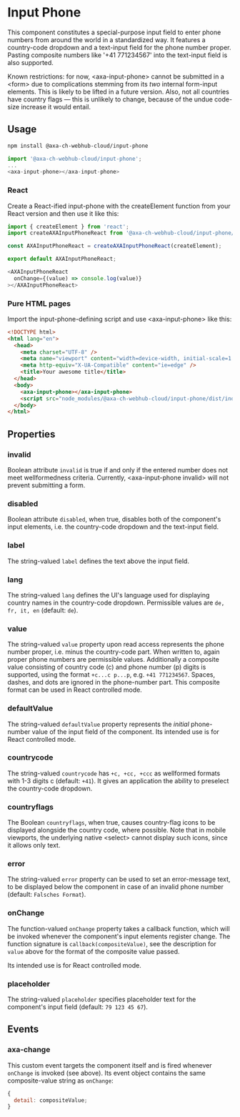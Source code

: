 # Input Phone

This component constitutes a special-purpose input field to enter phone numbers from around the world in a standardized way.
It features a country-code dropdown and a text-input field for the phone number proper. Pasting composite numbers like '+41 771234567' into the text-input field is also supported.

Known restrictions: for now, &lt;axa-input-phone&gt; cannot be submitted in a &lt;form&gt; due to complications stemming from its _two_ internal form-input elements. This is likely to be lifted in a future version. Also, not all countries have country flags &mdash; this is unlikely to change, because of the undue code-size increase it would entail.

## Usage

```bash
npm install @axa-ch-webhub-cloud/input-phone
```

```js
import '@axa-ch-webhub-cloud/input-phone';
...
<axa-input-phone></axa-input-phone>
```

### React

Create a React-ified input-phone with the createElement function from your React version and then use it like this:

```js
import { createElement } from 'react';
import createAXAInputPhoneReact from '@axa-ch-webhub-cloud/input-phone/lib/index.react';

const AXAInputPhoneReact = createAXAInputPhoneReact(createElement);

export default AXAInputPhoneReact;
```

```js
<AXAInputPhoneReact
  onChange={(value) => console.log(value)}
></AXAInputPhoneReact>
```

### Pure HTML pages

Import the input-phone-defining script and use &lt;axa-input-phone&gt; like this:

```html
<!DOCTYPE html>
<html lang="en">
  <head>
    <meta charset="UTF-8" />
    <meta name="viewport" content="width=device-width, initial-scale=1.0" />
    <meta http-equiv="X-UA-Compatible" content="ie=edge" />
    <title>Your awesome title</title>
  </head>
  <body>
    <axa-input-phone></axa-input-phone>
    <script src="node_modules/@axa-ch-webhub-cloud/input-phone/dist/index.js"></script>
  </body>
</html>
```

## Properties

### invalid

Boolean attribute `invalid` is true if and only if the entered number does not meet wellformedness criteria. Currently, &lt;axa-input-phone invalid&gt; will not prevent submitting a form.

### disabled

Boolean attribute `disabled`, when true, disables both of the component's input elements, i.e. the country-code dropdown and the text-input field.

### label

The string-valued `label` defines the text above the input field.

### lang

The string-valued `lang` defines the UI's language used for displaying country names in the country-code dropdown. Permissible values are `de, fr, it, en` (default: `de`).

### value

The string-valued `value` property upon read access represents the phone number proper, i.e. minus the country-code part. When written to, again proper phone numbers are permissible values. Additionally a composite value consisting of country code (c) and phone number (p) digits is supported, using the format `+c...c p...p`, e.g. `+41 771234567`. Spaces, dashes, and dots are ignored in the phone-number part. This composite format can be used in React controlled mode.

### defaultValue

The string-valued `defaultValue` property represents the _initial_ phone-number value of the input field of the component. Its intended use is for React controlled mode.

### countrycode

The string-valued `countrycode` has `+c, +cc, +ccc` as wellformed formats with 1-3 digits c (default: `+41`). It gives an application the ability to preselect the country-code dropdown.

### countryflags

The Boolean `countryflags`, when true, causes country-flag icons to be displayed alongside the country code, where possible.
Note that in mobile viewports, the underlying native &lt;select&gt; cannot display such icons, since it allows only text.

### error

The string-valued `error` property can be used to set an error-message text, to be displayed below the component in case of an invalid phone number (default: `Falsches Format`).

### onChange

The function-valued `onChange` property takes a callback function, which will be invoked whenever the component's input elements register change. The function signature is `callback(compositeValue)`, see the description for `value` above for the format of the composite value passed.

Its intended use is for React controlled mode.

### placeholder

The string-valued `placeholder` specifies placeholder text for the component's input field (default: `79 123 45 67`).

## Events

### axa-change

This custom event targets the component itself and is fired whenever `onChange` is invoked (see above). Its event object contains the same composite-value string as `onChange`:

```js
{
  detail: compositeValue;
}
```
